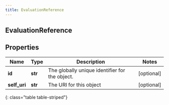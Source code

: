```yaml
---
title: EvaluationReference
---
```

## EvaluationReference

## Properties

|Name | Type | Description | Notes|
|------------ | ------------- | ------------- | -------------|
| **id** | **str** | The globally unique identifier for the object. | [optional] |
| **self_uri** | **str** | The URI for this object | [optional] |
{: class="table table-striped"}


